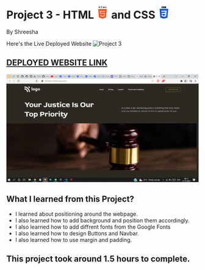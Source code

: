 # Project 3 - HTML ![](./readmeImages/html-5.png) and CSS ![](./readmeImages/css-3.png)

By Shreesha

Here's the Live Deployed Website ![Project 3](https://img.shields.io/badge/Project-3-brightgreen)

## [DEPLOYED WEBSITE LINK](https://courtjustice.netlify.app/)

![Completed Website](./readmeImages/websiteSnap.png)

## What I learned from this Project?

- I learned about positioning around the webpage.
- I also learned how to add background and position them accordingly.
- I also learned how to add diffrent fonts from the Google Fonts
- I also learned how to design Buttons and Navbar.
- I also learned how to use margin and padding.

## This project took around 1.5 hours to complete.
